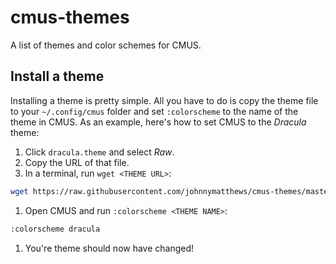 # cmus-themes
A list of themes and color schemes for CMUS.

## Install a theme

Installing a theme is pretty simple. All you have to do is copy the theme file to your `~/.config/cmus` folder and set `:colorscheme` to the name of the theme in CMUS. As an example, here's how to set CMUS to the _Dracula_ theme:

1. Click `dracula.theme` and select *Raw*.
1. Copy the URL of that file.
1. In a terminal, run `wget <THEME URL>`:

  ```bash
  wget https://raw.githubusercontent.com/johnnymatthews/cmus-themes/master/data/dracula.theme
  ```
  
1. Open CMUS and run `:colorscheme <THEME NAME>`:

  ```bash
  :colorscheme dracula
  ```
  
1. You're theme should now have changed!
